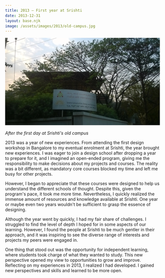 ```yaml
---
title: 2013 — First year at Srishti
date: 2013-12-31
layout: base.njk
image: /assets/images/2013/old-campus.jpg
--- 
```


<img class="aspect-ratio-3-2" src="/assets/images/2013/old-campus.jpg" alt="Old Campus" />

_After the first day at Srishti's old campus_
 
2013 was a year of new experiences. From attending the first design workshop in Bangalore to my eventual enrolment at Srishti, the year brought new experiences. I was eager to join a design school after dropping a year to prepare for it, and I imagined an open-ended program, giving me the responsibility to make decisions about my projects and courses. The reality was a bit different, as mandatory core courses blocked my time and left me busy for other projects.

However, I began to appreciate that these courses were designed to help us understand the different schools of thought. Despite this, given the program's pace, it took me more time. Nevertheless, I quickly realized the immense amount of resources and knowledge available at Srishti. One year or maybe even two years wouldn't be sufficient to grasp the essence of designing.

Although the year went by quickly, I had my fair share of challenges. I struggled to find the level of depth I hoped for in some aspects of our learning. However, I found the people at Srishti to be much gentler in their approach, and it was inspiring to see the diverse range of interests and projects my peers were engaged in.

One thing that stood out was the opportunity for independent learning, where students took charge of what they wanted to study. This new perspective opened my view to opportunities to grow and improve. Reflecting on my experiences in 2013, I realized I had developed. I gained new perspectives and skills and learned to be more open.